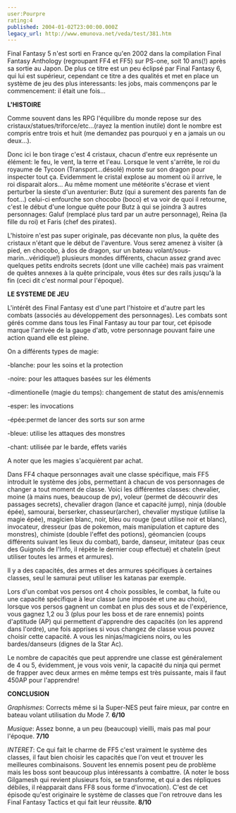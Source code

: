 ```yaml
---
user:Pourpre
rating:4
published: 2004-01-02T23:00:00.000Z
legacy_url: http://www.emunova.net/veda/test/381.htm
---
```

Final Fantasy 5 n'est sorti en France qu'en 2002 dans la compilation Final Fantasy Anthology (regroupant FF4 et FF5) sur PS-one, soit 10 ans(!) après sa sortie au Japon. De plus ce titre est un peu éclipsé par Final Fantasy 6, qui lui est supérieur, cependant ce titre a des qualités et met en place un système de jeu des plus interessants: les jobs, mais commençons par le commencement: il était une fois...  

  

**L'HISTOIRE**  

  

Comme souvent dans les RPG l'équilibre du monde repose sur des cristaux/statues/triforce/etc...(rayez la mention inutile) dont le nombre est compris entre trois et huit (me demandez pas pourquoi y en a jamais un ou deux...).  

Donc ici le bon tirage c'est 4 cristaux, chacun d'entre eux représente un élément: le feu, le vent, la terre et l'eau. Lorsque le vent s'arrête, le roi du royaume de Tycoon (Transport...désolé) monte sur son dragon pour inspecter tout ça. Evidemment le cristal explose au moment où il arrive, le roi disparait alors... Au même moment une météorite s'écrase et vient perturber la sieste d'un aventurier: Butz (qui a surement des parents fan de foot...) celui-ci enfourche son chocobo (boco) et va voir de quoi il retourne, c'est le début d'une longue quête pour Butz à qui se joindra 3 autres personnages: Galuf (remplacé plus tard par un autre personnage), Reina (la fille du roi) et Faris (chef des pirates).  

L'histoire n'est pas super originale, pas décevante non plus, la quête des cristaux n'étant que le début de l'aventure. Vous serez amenez à visiter (à pied, en chocobo, à dos de dragon, sur un bateau volant/sous-marin...véridique!) plusieurs mondes différents, chacun assez grand avec quelques petits endroits secrets (dont une ville cachée) mais pas vraiment de quêtes annexes à la quête principale, vous êtes sur des rails jusqu'à la fin (ceci dit c'est normal pour l'époque).  

  

**LE SYSTEME DE JEU**  

  

L'intérêt des Final Fantasy est d'une part l'histoire et d'autre part les combats (associés au développement des personnages). Les combats sont gérés comme dans tous les Final Fantasy au tour par tour, cet épisode marque l'arrivée de la gauge d'atb, votre personnage pouvant faire une action quand elle est pleine.   

  

On a différents types de magie:  

-blanche: pour les soins et la protection  

-noire: pour les attaques basées sur les éléments  

-dimentionelle (magie du temps): changement de statut des amis/ennemis  

-esper: les invocations  

-épée:permet de lancer des sorts sur son arme  

-bleue: utilise les attaques des monstres  

-chant: utilisée par le barde, effets variés  

A noter que les magies s'acquièrent par achat.  

  

Dans FF4 chaque personnages avait une classe spécifique, mais FF5 introduit le système des jobs, permettant à chacun de vos personnages de changer a tout moment de classe. Voici les différentes classes: chevalier, moine (à mains nues, beaucoup de pv), voleur (permet de découvrir des passages secrets), chevalier dragon (lance et capacité jump), ninja (double épée), samourai, berserker, chasseur(archer), chevalier mystique (utilise la magie épée), magicien blanc, noir, bleu ou rouge (peut utilise noir et blanc), invocateur, dresseur (pas de pokemon, mais manipulation et capture des monstres), chimiste (double l'effet des potions), géomancien (coups différents suivant les lieux du combat), barde, danseur, imitateur (pas ceux des Guignols de l'Info, il répète le dernier coup effectué) et chatelin (peut utiliser toutes les armes et armures).  

  

Il y a des capacités, des armes et des armures spécifiques à certaines classes, seul le samurai peut utiliser les katanas par exemple.  

Lors d'un combat vos persos ont 4 choix possibles, le combat, la fuite ou une capacité spécifique à leur classe (une imposée et une au choix), lorsque vos persos gagnent un combat en plus des sous et de l'expérience, vous gagnez 1,2 ou 3 (plus pour les boss et de rare ennemis) points d'aptitude (AP) qui permettent d'apprendre des capacités (on les apprend dans l'ordre), une fois apprises si vous changez de classe vous pouvez choisir cette capacité. A vous les ninjas/magiciens noirs, ou les bardes/danseurs (dignes de la Star Ac).  

Le nombre de capacités que peut apprendre une classe est généralement de 4 ou 5, évidemment, je vous vois venir, la capacité du ninja qui permet de frapper avec deux armes en même temps est très puissante, mais il faut 450AP pour l'apprendre!  

  

**CONCLUSION**  

  

_Graphismes_: Corrects même si la Super-NES peut faire mieux, par contre en bateau volant utilisation du Mode 7\. **6/10**  

  

_Musique_: Assez bonne, a un peu (beaucoup) vieilli, mais pas mal pour l'époque. **7/10**  

  

_INTERET_: Ce qui fait le charme de FF5 c'est vraiment le système des classes, il faut bien choisir les capacités que l'on veut et trouver les meilleures combinaisons. Souvent les ennemis posent peu de problème mais les boss sont beaucoup plus intéressants à combattre. (A noter le boss Gilgamesh qui revient plusieurs fois, se transforme, et qui a des répliques débiles, il réapparait dans FF8 sous forme d'invocation). C'est de cet épisode qu'est originaire le système de classes que l'on retrouve dans les Final Fantasy Tactics et qui fait leur réussite. **8/10**